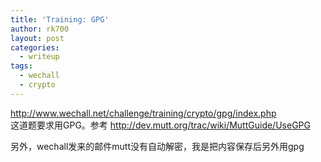 ```yaml
---
title: 'Training: GPG'
author: rk700
layout: post
categories:
  - writeup
tags:
  - wechall
  - crypto
---
```

<http://www.wechall.net/challenge/training/crypto/gpg/index.php>  
这道题要求用GPG。参考 <http://dev.mutt.org/trac/wiki/MuttGuide/UseGPG>

另外，wechall发来的邮件mutt没有自动解密，我是把内容保存后另外用gpg